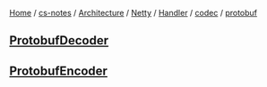 [Home](https://mengxianbin.github.io) /
[cs-notes](https://mengxianbin.github.io/cs-notes/site) /
[Architecture](https://mengxianbin.github.io/cs-notes/site/Architecture) /
[Netty](https://mengxianbin.github.io/cs-notes/site/Architecture/Netty) /
[Handler](https://mengxianbin.github.io/cs-notes/site/Architecture/Netty/Handler) /
[codec](https://mengxianbin.github.io/cs-notes/site/Architecture/Netty/Handler/codec) /
[protobuf](https://mengxianbin.github.io/cs-notes/site/Architecture/Netty/Handler/codec/protobuf)

## [ProtobufDecoder](https://mengxianbin.github.io/cs-notes/site/Architecture/Netty/Handler/codec/protobuf/ProtobufDecoder)

## [ProtobufEncoder](https://mengxianbin.github.io/cs-notes/site/Architecture/Netty/Handler/codec/protobuf/ProtobufEncoder)
